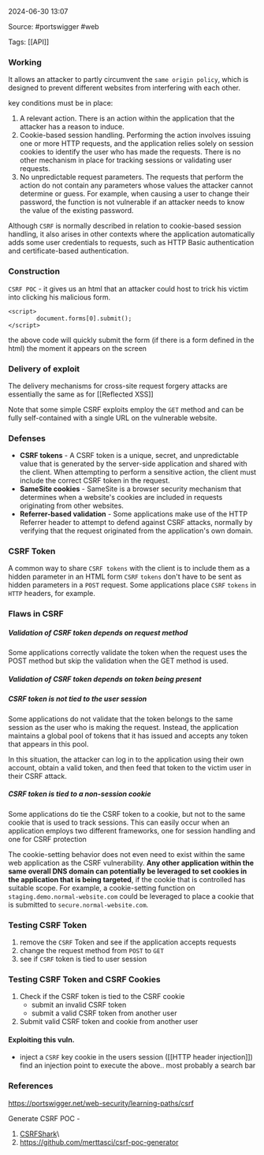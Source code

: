 
2024-06-30 13:07

Source: #portswigger #web 

Tags:  [[API]]
### Working 

It allows an attacker to partly circumvent the `same origin policy`, which is designed to prevent different websites from interfering with each other. 

key conditions must be in place: 
1. A relevant action. There is an action within the application that the attacker has a reason to induce.
2. Cookie-based session handling. Performing the action involves issuing one or more HTTP requests, and the application relies solely on session cookies to identify the user who has made the requests. There is no other mechanism in place for tracking sessions or validating user requests.
3. No unpredictable request parameters. The requests that perform the action do not contain any parameters whose values the attacker cannot determine or guess. For example, when causing a user to change their password, the function is not vulnerable if an attacker needs to know the value of the existing password. 

 Although `CSRF` is normally described in relation to cookie-based session handling, it also arises in other contexts where the application automatically adds some user credentials to requests, such as HTTP Basic authentication and certificate-based authentication. 
### Construction

`CSRF POC` - it gives us an html that an attacker could host to trick his victim into clicking his malicious form. 

```
<script>
        document.forms[0].submit();
</script>
```
the above code will quickly submit the form (if there is a form defined in the html) the moment it appears on the screen 
### Delivery of exploit 

The delivery mechanisms for cross-site request forgery attacks are essentially the same as for [[Reflected XSS]]

Note that some simple CSRF exploits employ the `GET` method and can be fully self-contained with a single URL on the vulnerable website.
### Defenses

- **CSRF tokens** - A CSRF token is a unique, secret, and unpredictable value that is generated by the server-side application and shared with the client. When attempting to perform a sensitive action, the client must include the correct CSRF token in the request. 
- **SameSite cookies** - SameSite is a browser security mechanism that determines when a website's cookies are included in requests originating from other websites.
- **Referrer-based validation** - Some applications make use of the HTTP Referrer header to attempt to defend against CSRF attacks, normally by verifying that the request originated from the application's own domain.
### CSRF Token

A common way to share `CSRF tokens` with the client is to include them as a hidden parameter in an HTML form
`CSRF` `tokens` don't have to be sent as hidden parameters in a `POST` request. Some applications place `CSRF` `tokens` in `HTTP` headers, for example.
### Flaws in CSRF 

##### Validation of CSRF token depends on request method

Some applications correctly validate the token when the request uses the POST method but skip the validation when the GET method is used. 
##### Validation of CSRF token depends on token being present

##### CSRF token is not tied to the user session

Some applications do not validate that the token belongs to the same session as the user who is making the request. Instead, the application maintains a global pool of tokens that it has issued and accepts any token that appears in this pool.

In this situation, the attacker can log in to the application using their own account, obtain a valid token, and then feed that token to the victim user in their CSRF attack.
##### CSRF token is tied to a non-session cookie

Some applications do tie the CSRF token to a cookie, but not to the same cookie that is used to track sessions. This can easily occur when an application employs two different frameworks, one for session handling and one for CSRF protection

The cookie-setting behavior does not even need to exist within the same web application as the CSRF vulnerability. **Any other application within the same overall DNS domain can potentially be leveraged to set cookies in the application that is being targeted**, if the cookie that is controlled has suitable scope. For example, a cookie-setting function on `staging.demo.normal-website.com` could be leveraged to place a cookie that is submitted to `secure.normal-website.com`.


















### Testing  CSRF Token

1. remove the `CSRF` Token and see if the application accepts requests
2. change the request method from `POST` to `GET`
3. see if `CSRF` token is tied to user session 

### Testing CSRF Token and CSRF Cookies

1. Check if the CSRF token is tied to the CSRF cookie 
	- submit an invalid CSRF token
	- submit a valid CSRF token from another user
2. Submit valid CSRF token and cookie from another user
#### Exploiting this vuln.

- inject a `CSRF` key cookie in the users session ([[HTTP header injection]])
find an injection point to execute the above.. most probably a search bar 



### References
https://portswigger.net/web-security/learning-paths/csrf

Generate CSRF POC -
1. [CSRFShark](https://csrfshark.github.io/app/)\
2. https://github.com/merttasci/csrf-poc-generator
